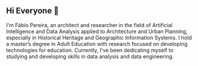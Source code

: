 ## Hi Everyone 👋

<p align="left">
I'm Fábio Pereira, an architect and researcher in the field of Artificial Intelligence and Data Analysis applied to Architecture and Urban Planning, especially in Historical Heritage and Geographic Information Systems. I hold a master’s degree in Adult Education with research focused on developing technologies for education. Currently, I've been dedicating myself to studying and developing skills in data analysis and data engineering.
</p>
<!--
**Fau-Pereira/Fau-Pereira** is a ✨ _special_ ✨ repository because its `README.md` (this file) appears on your GitHub profile.

Here are some ideas to get you started:

- 🔭 I’m currently working on ...
- 🌱 I’m currently learning ...
- 👯 I’m looking to collaborate on ...
- 🤔 I’m looking for help with ...
- 💬 Ask me about ...
- 📫 How to reach me: ...
- 😄 Pronouns: ...
- ⚡ Fun fact: ...
-->

